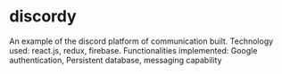 # discordy
An example of the discord platform of communication built. Technology used: react.js, redux, firebase. Functionalities implemented: Google authentication, Persistent database, messaging capability
